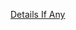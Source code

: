 [Details If Any](https://github.com/deathbybandaid/piholeparser/blob/master/RecentRunLogs/parsingscripts/BadJAVSites.md)

